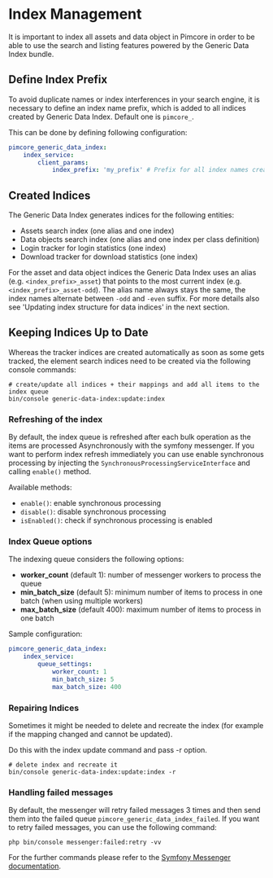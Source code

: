 # Index Management

It is important to index all assets and data object in Pimcore in order to be able to use the search and listing features powered by the Generic Data Index bundle.

## Define Index Prefix

To avoid duplicate names or index interferences in your search engine, it is necessary to define an index name prefix, which is added to all indices created by Generic Data Index. 
Default one is `pimcore_`.

This can be done by defining following configuration:

```yaml 
pimcore_generic_data_index:
    index_service:
        client_params:
            index_prefix: 'my_prefix' # Prefix for all index names created by Generic Data Index
```

## Created Indices

The Generic Data Index generates indices for the following entities:

* Assets search index (one alias and one index)
* Data objects search index (one alias and one index per class definition)
* Login tracker for login statistics (one index)
* Download tracker for download statistics (one index)

For the asset and data object indices the Generic Data Index uses an alias (e.g. `<index_prefix>_asset`) that points to the
most current index (e.g. `<index_prefix>_asset-odd`). The alias name always stays the same, the index names alternate
between `-odd` and `-even` suffix. For more details also see 'Updating index structure for data indices' in the next section.

## Keeping Indices Up to Date

Whereas the tracker indices are created automatically as soon as some gets tracked, the element search indices need to be
created via the following console commands:

```
# create/update all indices + their mappings and add all items to the index queue
bin/console generic-data-index:update:index
```

### Refreshing of the index

By default, the index queue is refreshed after each bulk operation as the items are processed Asynchronously with the symfony messenger.
If you want to perform index refresh immediately you can use enable synchronous processing by injecting the `SynchronousProcessingServiceInterface` and calling `enable()` method.

Available methods:
- `enable()`: enable synchronous processing
- `disable()`: disable synchronous processing
- `isEnabled()`: check if synchronous processing is enabled

### Index Queue options

The indexing queue considers the following options:

- **worker_count** (default 1): number of messenger workers to process the queue
- **min_batch_size** (default 5): minimum number of items to process in one batch (when using multiple workers) 
- **max_batch_size** (default 400): maximum number of items to process in one batch

Sample configuration:

```yaml
pimcore_generic_data_index:
    index_service:
        queue_settings:
            worker_count: 1
            min_batch_size: 5
            max_batch_size: 400
```

### Repairing Indices

Sometimes it might be needed to delete and recreate the index (for example if the mapping changed and
cannot be updated).

Do this with the index update command and pass -r option.
```
# delete index and recreate it
bin/console generic-data-index:update:index -r
```

### Handling failed messages

By default, the messenger will retry failed messages 3 times and then send them into the failed queue `pimcore_generic_data_index_failed`.
If you want to retry failed messages, you can use the following command:

```
php bin/console messenger:failed:retry -vv
```

For the further commands please refer to the [Symfony Messenger documentation](https://symfony.com/doc/current/messenger.html#saving-retrying-failed-messages).